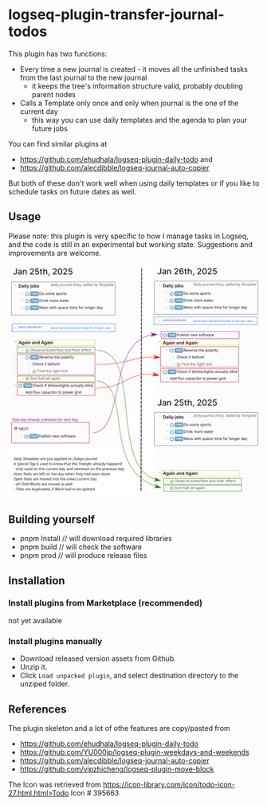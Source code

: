 # logseq-plugin-transfer-journal-todos

This plugin has two functions:
* Every time a new journal is created - it moves all the unfinished tasks from the last journal to the new journal
  * it keeps the tree's information structure valid, probably doubling parent nodes
* Calls a Template only once and only when journal is the one of the current day
  * this way you can use daily templates and the agenda to plan your future jobs
  
You can find similar plugins at
  * https://github.com/ehudhala/logseq-plugin-daily-todo and
  * https://github.com/alecdibble/logseq-journal-auto-copier
  
But both of these don't work well when using daily templates or if you like to schedule tasks on future dates as well.

## Usage

Please note: this plugin is very specific to how I manage tasks in Logseq, and the code is still in an experimental but working state.
Suggestions and improvements are welcome.



![working_schema](./working_schema.png)

## Building yourself

  * pnpm Install  // will download required libraries
  * pnpm build    // will check the software
  * pnpm prod     // will produce release files

## Installation

### Install plugins from Marketplace (recommended)

not yet available

### Install plugins manually

* Download released version assets from Github.
* Unzip it.
* Click `Load unpacked plugin`, and select destination directory to the unziped folder.

## References

The plugin skeleton and a lot of othe features are copy/pasted from
  * https://github.com/ehudhala/logseq-plugin-daily-todo
  * https://github.com/YU000jp/logseq-plugin-weekdays-and-weekends
  * https://github.com/alecdibble/logseq-journal-auto-copier
  * https://github.com/vipzhicheng/logseq-plugin-move-block

The Icon was retrieved from https://icon-library.com/icon/todo-icon-27.html.html>Todo Icon # 395663
  
